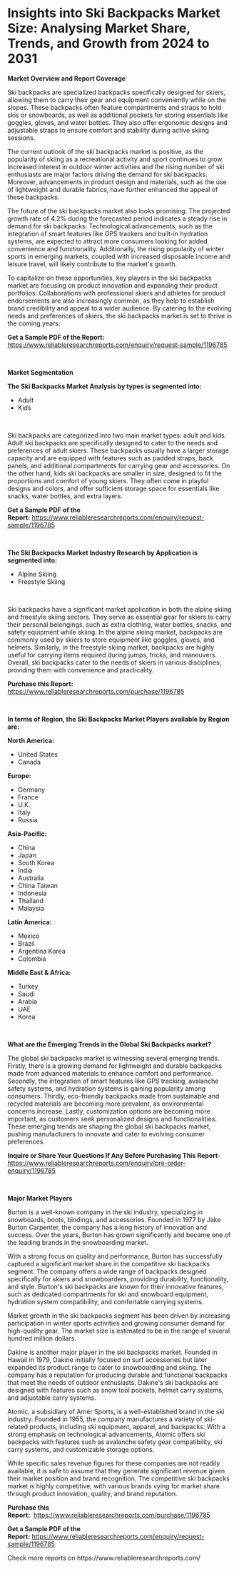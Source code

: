<p><h1>Insights into Ski Backpacks Market Size: Analysing Market Share, Trends, and Growth from 2024 to 2031</h1></p><p><strong>Market Overview and Report Coverage</strong></p>
<p><p>Ski backpacks are specialized backpacks specifically designed for skiers, allowing them to carry their gear and equipment conveniently while on the slopes. These backpacks often feature compartments and straps to hold skis or snowboards, as well as additional pockets for storing essentials like goggles, gloves, and water bottles. They also offer ergonomic designs and adjustable straps to ensure comfort and stability during active skiing sessions.</p><p>The current outlook of the ski backpacks market is positive, as the popularity of skiing as a recreational activity and sport continues to grow. Increased interest in outdoor winter activities and the rising number of ski enthusiasts are major factors driving the demand for ski backpacks. Moreover, advancements in product design and materials, such as the use of lightweight and durable fabrics, have further enhanced the appeal of these backpacks.</p><p>The future of the ski backpacks market also looks promising. The projected growth rate of 4.2% during the forecasted period indicates a steady rise in demand for ski backpacks. Technological advancements, such as the integration of smart features like GPS trackers and built-in hydration systems, are expected to attract more consumers looking for added convenience and functionality. Additionally, the rising popularity of winter sports in emerging markets, coupled with increased disposable income and leisure travel, will likely contribute to the market's growth.</p><p>To capitalize on these opportunities, key players in the ski backpacks market are focusing on product innovation and expanding their product portfolios. Collaborations with professional skiers and athletes for product endorsements are also increasingly common, as they help to establish brand credibility and appeal to a wider audience. By catering to the evolving needs and preferences of skiers, the ski backpacks market is set to thrive in the coming years.</p></p>
<p><strong>Get a Sample PDF of the Report:</strong> <a href="https://www.reliableresearchreports.com/enquiry/request-sample/1196785">https://www.reliableresearchreports.com/enquiry/request-sample/1196785</a></p>
<p>&nbsp;</p>
<p><strong>Market Segmentation</strong></p>
<p><strong>The Ski Backpacks Market Analysis by types is segmented into:</strong></p>
<p><ul><li>Adult</li><li>Kids</li></ul></p>
<p>&nbsp;</p>
<p><p>Ski backpacks are categorized into two main market types: adult and kids. Adult ski backpacks are specifically designed to cater to the needs and preferences of adult skiers. These backpacks usually have a larger storage capacity and are equipped with features such as padded straps, back panels, and additional compartments for carrying gear and accessories. On the other hand, kids ski backpacks are smaller in size, designed to fit the proportions and comfort of young skiers. They often come in playful designs and colors, and offer sufficient storage space for essentials like snacks, water bottles, and extra layers.</p></p>
<p><strong>Get a Sample PDF of the Report:</strong>&nbsp;<a href="https://www.reliableresearchreports.com/enquiry/request-sample/1196785">https://www.reliableresearchreports.com/enquiry/request-sample/1196785</a></p>
<p>&nbsp;</p>
<p><strong>The Ski Backpacks Market Industry Research by Application is segmented into:</strong></p>
<p><ul><li>Alpine Skiing</li><li>Freestyle Skiing</li></ul></p>
<p>&nbsp;</p>
<p><p>Ski backpacks have a significant market application in both the alpine skiing and freestyle skiing sectors. They serve as essential gear for skiers to carry their personal belongings, such as extra clothing, water bottles, snacks, and safety equipment while skiing. In the alpine skiing market, backpacks are commonly used by skiers to store equipment like goggles, gloves, and helmets. Similarly, in the freestyle skiing market, backpacks are highly useful for carrying items required during jumps, tricks, and maneuvers. Overall, ski backpacks cater to the needs of skiers in various disciplines, providing them with convenience and practicality.</p></p>
<p><strong>Purchase this Report:</strong>&nbsp; <a href="https://www.reliableresearchreports.com/purchase/1196785">https://www.reliableresearchreports.com/purchase/1196785</a></p>
<p>&nbsp;</p>
<p><strong>In terms of Region, the Ski Backpacks Market Players available by Region are:</strong></p>
<p>
    <p> <strong> North America: </strong>
        <ul>
            <li>United States</li>
            <li>Canada</li>
        </ul>
        </p> 
    <p> <strong> Europe: </strong>
        <ul>
            <li>Germany</li>
            <li>France</li>
            <li>U.K.</li>
            <li>Italy</li>
            <li>Russia</li>
        </ul>
        </p> 
    <p> <strong> Asia-Pacific: </strong>
        <ul>
            <li>China</li>
            <li>Japan</li>
            <li>South Korea</li>
            <li>India</li>
            <li>Australia</li>
            <li>China Taiwan</li>
            <li>Indonesia</li>
            <li>Thailand</li>
            <li>Malaysia</li>
        </ul>
        </p> 
    <p> <strong> Latin America: </strong>
        <ul>
            <li>Mexico</li>
            <li>Brazil</li>
            <li>Argentina Korea</li>
            <li>Colombia</li>
        </ul>
        </p> 
    <p> <strong> Middle East & Africa: </strong>
        <ul>
            <li>Turkey</li>
            <li>Saudi</li>
            <li>Arabia</li>
            <li>UAE</li>
            <li>Korea</li>
        </ul>
    </p>
    </p>
<p>&nbsp;</p>
<p><strong>What are the Emerging Trends in the Global Ski Backpacks market?</strong></p>
<p><p>The global ski backpacks market is witnessing several emerging trends. Firstly, there is a growing demand for lightweight and durable backpacks made from advanced materials to enhance comfort and performance. Secondly, the integration of smart features like GPS tracking, avalanche safety systems, and hydration systems is gaining popularity among consumers. Thirdly, eco-friendly backpacks made from sustainable and recycled materials are becoming more prevalent, as environmental concerns increase. Lastly, customization options are becoming more important, as customers seek personalized designs and functionalities. These emerging trends are shaping the global ski backpacks market, pushing manufacturers to innovate and cater to evolving consumer preferences.</p></p>
<p><strong>Inquire or Share Your Questions If Any Before Purchasing This Report</strong>- <a href="https://www.reliableresearchreports.com/enquiry/pre-order-enquiry/1196785">https://www.reliableresearchreports.com/enquiry/pre-order-enquiry/1196785</a></p>
<p>&nbsp;</p>
<p><strong>Major Market Players</strong></p>
<p><p>Burton is a well-known company in the ski industry, specializing in snowboards, boots, bindings, and accessories. Founded in 1977 by Jake Burton Carpenter, the company has a long history of innovation and success. Over the years, Burton has grown significantly and became one of the leading brands in the snowboarding market.</p><p>With a strong focus on quality and performance, Burton has successfully captured a significant market share in the competitive ski backpacks segment. The company offers a wide range of backpacks designed specifically for skiers and snowboarders, providing durability, functionality, and style. Burton's ski backpacks are known for their innovative features, such as dedicated compartments for ski and snowboard equipment, hydration system compatibility, and comfortable carrying systems.</p><p>Market growth in the ski backpacks segment has been driven by increasing participation in winter sports activities and growing consumer demand for high-quality gear. The market size is estimated to be in the range of several hundred million dollars.</p><p>Dakine is another major player in the ski backpacks market. Founded in Hawaii in 1979, Dakine initially focused on surf accessories but later expanded its product range to cater to snowboarding and skiing. The company has a reputation for producing durable and functional backpacks that meet the needs of outdoor enthusiasts. Dakine's ski backpacks are designed with features such as snow tool pockets, helmet carry systems, and adjustable carry systems.</p><p>Atomic, a subsidiary of Amer Sports, is a well-established brand in the ski industry. Founded in 1955, the company manufactures a variety of ski-related products, including ski equipment, apparel, and backpacks. With a strong emphasis on technological advancements, Atomic offers ski backpacks with features such as avalanche safety gear compatibility, ski carry systems, and customizable storage options.</p><p>While specific sales revenue figures for these companies are not readily available, it is safe to assume that they generate significant revenue given their market position and brand recognition. The competitive ski backpacks market is highly competitive, with various brands vying for market share through product innovation, quality, and brand reputation.</p></p>
<p><strong>Purchase this Report:</strong>&nbsp;&nbsp;<a href="https://www.reliableresearchreports.com/purchase/1196785">https://www.reliableresearchreports.com/purchase/1196785</a></p>
<p></p>
<p><strong>Get a Sample PDF of the Report:</strong>&nbsp;<a href="https://www.reliableresearchreports.com/enquiry/request-sample/1196785">https://www.reliableresearchreports.com/enquiry/request-sample/1196785</a></p>
<p>Check more reports on https://www.reliableresearchreports.com/</p>